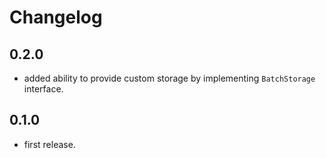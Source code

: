 # Changelog

## 0.2.0

- added ability to provide custom storage by implementing `BatchStorage` interface.

## 0.1.0

- first release.
